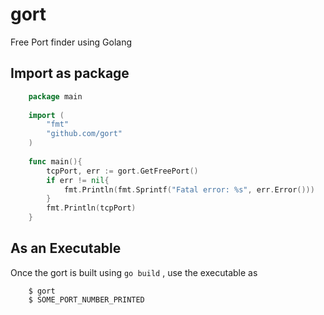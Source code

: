 # gort
Free Port finder using Golang

## Import as package

```go
    package main
    
    import (
        "fmt"
        "github.com/gort"
    )
    
    func main(){
        tcpPort, err := gort.GetFreePort()
        if err != nil{
            fmt.Println(fmt.Sprintf("Fatal error: %s", err.Error()))
        }
        fmt.Println(tcpPort)
    }
```

## As an Executable

Once the gort is built using `go build` , use the executable as

```shell script
    $ gort
    $ SOME_PORT_NUMBER_PRINTED
```
